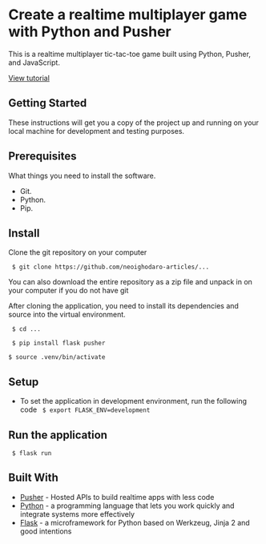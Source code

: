 # Create a realtime multiplayer game with Python and Pusher

This is a realtime multiplayer tic-tac-toe game built using Python, Pusher, and JavaScript.

[View tutorial](https://pusher.com/tutorials/game-python-vue)

## Getting Started

These instructions will get you a copy of the project up and running on your local machine for development and testing purposes.

## Prerequisites

What things you need to install the software.

* Git.
* Python.
* Pip.

## Install

Clone the git repository on your computer

``` $ git clone https://github.com/neoighodaro-articles/...```

You can also download the entire repository as a zip file and unpack in on your computer if you do not have git

After cloning the application, you need to install its dependencies and source into the virtual environment.

``` $ cd ...```

``` $ pip install flask pusher```

``` $ source .venv/bin/activate ```

## Setup

* To set the application in development environment, run the following code
``` $ export FLASK_ENV=development```

## Run the application
 
``` $ flask run```

## Built With

* [Pusher](https://pusher.com/) - Hosted APIs to build realtime apps with less code
* [Python](https://www.python.org/) - a programming language that lets you work quickly and integrate systems more effectively
* [Flask](http://flask.pocoo.org/) - a microframework for Python based on Werkzeug, Jinja 2 and good intentions
